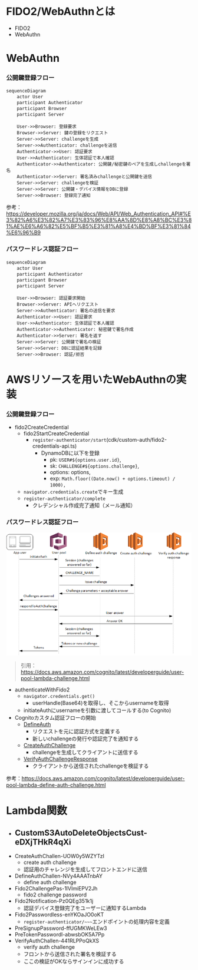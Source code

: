 # FIDO2/WebAuthnとは
- FIDO2
- WebAuthn

# WebAuthn
### 公開鍵登録フロー
```mermaid
sequenceDiagram
    actor User
    participant Authenticator
    participant Browser
    participant Server

    User->>Browser: 登録要求
    Browser->>Server: 鍵の登録をリクエスト
    Server->>Server: challengeを生成
    Server->>Authenticator: challengeを送信
    Authenticator->>User: 認証要求
    User->>Authenticator: 生体認証で本人確認
    Authenticator->>Authenticator: 公開鍵/秘密鍵のペアを生成しchallengeを署名
    Authenticator->>Server: 署名済みchallengeと公開鍵を送信
    Server->>Server: challengeを検証
    Server->>Server: 公開鍵・デバイス情報をDBに登録
    Server->>Browser: 登録完了通知
```
参考：https://developer.mozilla.org/ja/docs/Web/API/Web_Authentication_API#%E3%82%A6%E3%82%A7%E3%83%96%E8%AA%8D%E8%A8%BC%E3%81%AE%E6%A6%82%E5%BF%B5%E3%81%A8%E4%BD%BF%E3%81%84%E6%96%B9

### パスワードレス認証フロー
```mermaid
sequenceDiagram
    actor User
    participant Authenticator
    participant Browser
    participant Server

    User->>Browser: 認証要求開始
    Browser->>Server: APIへリクエスト
    Server->>Authenticator: 署名の送信を要求
    Authenticator->>User: 認証要求
    User->>Authenticator: 生体認証で本人確認
    Authenticator->>Authenticator: 秘密鍵で署名作成
    Authenticator->>Server: 署名を返す
    Server->>Server: 公開鍵で署名の検証
    Server->>Server: DBに認証結果を記録
    Server->>Browser: 認証/拒否
```

# AWSリソースを用いたWebAuthnの実装
### 公開鍵登録フロー
- fido2CreateCredential
  - fido2StartCreateCredential  
    - `register-authenticator/start`(cdk/custom-auth/fido2-credentials-api.ts)
      - DynamoDBに以下を登録
        - pk: `USER#${options.user.id}`,
        - sk: `CHALLENGE#${options.challenge}`,
        - options: options,
        - exp: `Math.floor((Date.now() + options.timeout) / 1000),`
  - `navigator.credentials.create`でキー生成
  - `register-authenticator/complete`
    - クレデンシャル作成完了通知（メール通知）

### パスワードレス認証フロー
![cognito-custom-auth](img/cognito-custom-auth.png)
> 引用：https://docs.aws.amazon.com/cognito/latest/developerguide/user-pool-lambda-challenge.html

- authenticateWithFido2
  - `navigator.credentials.get()`
    - userHandle(Base64)を取得し、そこからusernameを取得
  - initiateAuthにusernameを引数に渡してコールする(to Cognito)
- Cognitoカスタム認証フローの開始
  - [DefineAuth](https://docs.aws.amazon.com/cognito/latest/developerguide/user-pool-lambda-define-auth-challenge.html)
    - リクエストを元に認証方式を定義する
    - 新しいchallengeの発行や認証完了を通知する
  - [CreateAuthChallenge](https://docs.aws.amazon.com/cognito/latest/developerguide/user-pool-lambda-create-auth-challenge.html)
    - challengeを生成してクライアントに送信する
  - [VerifyAuthChallengeResponse](https://docs.aws.amazon.com/cognito/latest/developerguide/user-pool-lambda-verify-auth-challenge-response.html)
    - クライアントから送信されたchallengeを検証する

参考：https://docs.aws.amazon.com/cognito/latest/developerguide/user-pool-lambda-define-auth-challenge.html

# Lambda関数
- CustomS3AutoDeleteObjectsCust-eDXjTHkR4qXi
  - 
- CreateAuthChallen-UOW0y5WZYTzI
  - create auth challenge
  - 認証用のチャレンジを生成してフロントエンドに送信
- DefineAuthChallen-NVy4AAATnbAY
  - define auth challenge
- Fido2ChallengePas-1lVImiEPV2Jh
  - fido2 challenge password
- Fido2Notification-Pz0QEg351k1j
  - 認証デバイス登録完了をユーザーに通知するLambda
- Fido2Passwordless-enYKOaJO0oKT
  - `register-authenticator/~~~`エンドポイントの処理内容を定義
- PreSignupPassword-ffUGMKWeLEw3
- PreTokenPasswordl-abwsbOK5A7Pp
- VerifyAuthChallen-441RLPPoQkXS
  - verify auth challenge
  - フロントから送信された署名を検証する
  - ここの検証がOKならサインインに成功する